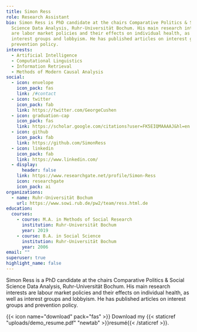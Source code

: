 ```yaml
---
title: Simon Ress
role: Research Assistant
bio: Simon Ress is PhD candidate at the chairs Comparative Politics & Social
  Science Data Analysis, Ruhr-Universität Bochum. His main research interests
  are labor market policies and their effects on individual health, as well as
  interest groups and lobbyism. He has published articles on interest groups and
  prevention policy.
interests:
  - Artificial Intelligence
  - Computational Linguistics
  - Information Retrieval
  - Methods of Modern Causal Analysis
social:
  - icon: envelope
    icon_pack: fas
    link: /#contact
  - icon: twitter
    icon_pack: fab
    link: https://twitter.com/GeorgeCushen
  - icon: graduation-cap
    icon_pack: fas
    link: https://scholar.google.com/citations?user=FK5EIQMAAAAJ&hl=en
  - icon: github
    icon_pack: fab
    link: https://github.com/SimonRess
  - icon: linkedin
    icon_pack: fab
    link: https://www.linkedin.com/
  - display:
      header: false
    link: https://www.researchgate.net/profile/Simon-Ress
    icon: researchgate
    icon_pack: ai
organizations:
  - name: Ruhr-Universität Bochum
    url: https://www.sowi.rub.de/pw2/team/ress.html.de
education:
  courses:
    - course: M.A. in Methods of Social Research
      institution: Ruhr-Universität Bochum
      year: 2019
    - course: B.A. in Social Science
      institution: Ruhr-Universität Bochum
      year: 2006
email: ""
superuser: true
highlight_name: false
---
```

Simon Ress is a PhD candidate at the chairs Comparative Politics & Social Science Data Analysis, Ruhr-Universität Bochum. His main research interests are labour market policies and their effects on individual health, as well as interest groups and lobbyism. He has published articles on interest groups and prevention policy.

{{< icon name="download" pack="fas" >}} Download my {{< staticref "uploads/demo_resume.pdf" "newtab" >}}resumé{{< /staticref >}}.
